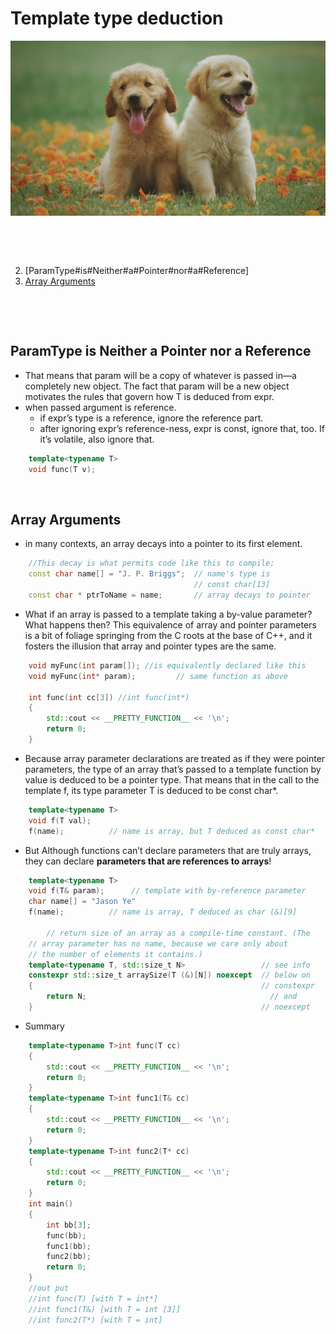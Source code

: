 # Template type deduction
![image](./image/type-deduction-1.png)
<p></br></p>
<p></br></p>

2. [ParamType#is#Neither#a#Pointer#nor#a#Reference]
1. [Array Arguments](##%20Array%20Arguments)

<p></br></p>
<p></br></p>


## ParamType is Neither a Pointer nor a Reference
- That means that param will be a copy of whatever is passed in—a completely new object. The fact that param will be a new object motivates the rules that govern how T is deduced from expr.
- when passed argument is reference.
    - if expr’s type is a reference, ignore the reference part.
    - after ignoring expr’s reference-ness, expr is const, ignore that, too. If it’s volatile, also ignore that.
```c++
    template<typename T>
    void func(T v);
```

<p></br></p>

## Array Arguments
-  in many contexts, an array decays into a pointer to its first element. 
```c++
    //This decay is what permits code like this to compile:
    const char name[] = "J. P. Briggs";  // name's type is
                                         // const char[13]
    const char * ptrToName = name;       // array decays to pointer
```
-  What if an array is passed to a template taking a by-value parameter? What happens then? This equivalence of array and pointer parameters is a bit of foliage springing from the C roots at the base of C++, and it fosters the illusion that array and pointer types are the same.
```c++
    void myFunc(int param[]); //is equivalently declared like this
    void myFunc(int* param);         // same function as above

    int func(int cc[3]) //int func(int*)
    {
        std::cout << __PRETTY_FUNCTION__ << '\n';
        return 0;
    }
```  
- Because array parameter declarations are treated as if they were pointer parameters, the type of an array that’s passed to a template function by value is deduced to be a pointer type. That means that in the call to the template f, its type parameter T is deduced to be const char*.
```c++
    template<typename T>
    void f(T val);
    f(name);          // name is array, but T deduced as const char*
```
- But Although functions can’t declare parameters that are truly arrays, they can declare **parameters that are references to arrays**!
```c++
    template<typename T>
    void f(T& param);      // template with by-reference parameter
    char name[] = "Jason Ye"
    f(name);          // name is array, T deduced as char (&)[9]

        // return size of an array as a compile-time constant. (The
    // array parameter has no name, because we care only about
    // the number of elements it contains.)
    template<typename T, std::size_t N>                 // see info
    constexpr std::size_t arraySize(T (&)[N]) noexcept  // below on
    {                                                   // constexpr
        return N;                                         // and
    }                                                   // noexcept

```
- Summary
```c++
    template<typename T>int func(T cc)
    {
        std::cout << __PRETTY_FUNCTION__ << '\n';
        return 0;
    }
    template<typename T>int func1(T& cc)
    {
        std::cout << __PRETTY_FUNCTION__ << '\n';
        return 0;
    }
    template<typename T>int func2(T* cc)
    {
        std::cout << __PRETTY_FUNCTION__ << '\n';
        return 0;
    }
    int main()
    {
        int bb[3];
        func(bb);
        func1(bb);
        func2(bb);
        return 0;
    }
    //out put
    //int func(T) [with T = int*]
    //int func1(T&) [with T = int [3]]
    //int func2(T*) [with T = int]
```
